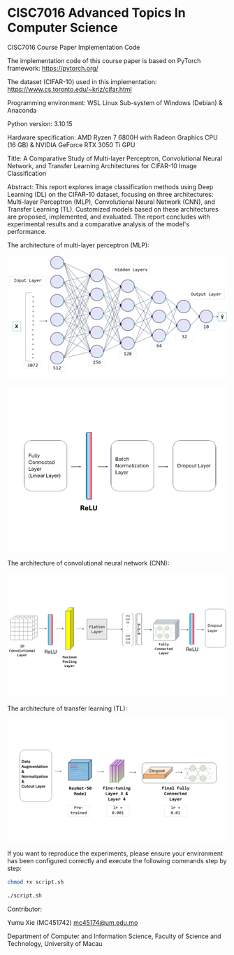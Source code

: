 # CISC7016 Advanced Topics In Computer Science
CISC7016 Course Paper Implementation Code

The implementation code of this course paper is based on PyTorch framework: https://pytorch.org/

The dataset (CIFAR-10) used in this implementation: https://www.cs.toronto.edu/~kriz/cifar.html

Programming environment: WSL Linux Sub-system of Windows (Debian) & Anaconda

Python version: 3.10.15

Hardware specification: AMD Ryzen 7 6800H with Radeon Graphics CPU (16 GB) & NVIDIA GeForce RTX 3050 Ti GPU

Title: A Comparative Study of Multi-layer Perceptron, Convolutional Neural Network, and Transfer Learning Architectures for CIFAR-10 Image Classification

Abstract: This report explores image classification methods using Deep Learning (DL) on the CIFAR-10 dataset, focusing on three architectures: Multi-layer Perceptron (MLP), Convolutional Neural Network (CNN), and Transfer Learning (TL). Customized models based on these architectures are proposed, implemented, and evaluated. The report concludes with experimental results and a comparative analysis of the model's performance.

The architecture of multi-layer perceptron (MLP):

![MLP](/figure/mlp.PNG?raw=true "MLP")

![MLP_Layer](/figure/mlp_layer.PNG?raw=true "MLP_Layer")

The architecture of convolutional neural network (CNN):

![CNN](/figure/cnn.PNG?raw=true "CNN")

The architecture of transfer learning (TL):

![Transfer Learning](/figure/transfer.PNG?raw=true "Transfer Learning")

If you want to reproduce the experiments, please ensure your environment has been configured correctly and execute the following commands step by step:

```bash
chmod +x script.sh
```

```bash
./script.sh
```

Contributor:

Yumu Xie (MC451742) mc45174@um.edu.mo

Department of Computer and Information Science, Faculty of Science and Technology, University of Macau
